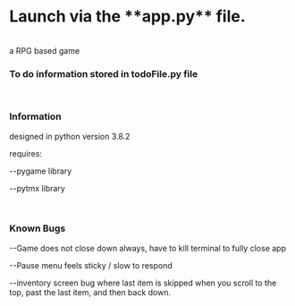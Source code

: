 <h1>Launch via the **app.py** file.</h1>
<br>
a RPG based game
<br>

<h3>To do information stored in todoFile.py file</h3>
<br>
<h3>Information</h3>
<p>designed in python version 3.8.2</p>
<p>requires:</p>
<p>--pygame library</p>
<p>--pytmx library</p>
<br>

<h3>Known Bugs</h3>
<p>--Game does not close down always, have to kill terminal to fully close app</p>
<p>--Pause menu feels sticky / slow to respond</p>
<p>--inventory screen bug where last item is skipped when you scroll
    to the top, past the last item, and then back down.</p>
